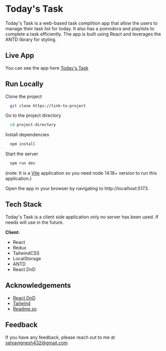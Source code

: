 
# Today's Task

Today's Task is a web-based task complition app that allow the users to manage their task list for today. It also has a pomodora and playlists to complete a task efficiently. The app is built using React and leverages the ANTD library for styling.





## Live App

You can see the app here [Today's Task](https://boisterous-moonbeam-66b3f8.netlify.app/)


## Run Locally

Clone the project

```bash
  git clone https://link-to-project
```

Go to the project directory

```bash
  cd project-directory
```

Install dependencies

```bash
  npm install
```

Start the server

```bash
  npm run dev
```

(note: It is a [Vite](https://vitejs.dev/) application so you need node 14.18+ version to run this application.)

Open the app in your browser by navigating to http://localhost:5173.

## Tech Stack

Today's Task is a client side application only no server has been used. If needs will use in the future.

**Client:** 
- React 
- Redux 
- TailwindCSS
- LocalStorage
- ANTD 
- React DnD




## Acknowledgements

 - [React DnD](https://www.npmjs.com/package/react-beautiful-dnd)
 - [Tailwind](https://tailwindcss.com/)
 - [Readme.so](https://readme.so/)


## Feedback

If you have any feedback, please reach out to me at selvavignesh432@gmail.com

